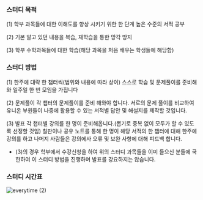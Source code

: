 ### **스터디 목적**

(1) 학부 과목들에 대한 이해도를 향상 시키기 위한 한 단계 높은 수준의 서적 공부

(2) 기본 알고 있던 내용을 복습, 재학습을 통한 망각 방지

(3) 학부 수학과목들에 대한 학습(해당 과목을 처음 배우는 학생들에 해당함)

### **스터디 방법**

(1) 한주에 대략 한 챕터씩(범위와 내용에 따라 상이) 스스로 학습 및 문제풀이를 준비해와 일주일 한 번 모임을 가집니다

(2) 문제풀이
각 챕터의 문제풀이를  준비 해와야 합니다. 서로의 문제 풀이를 비교하여 유니온 부원들이 나중에 활용할 수 있는 서적별 답안 및 해설지를 제작할 것입니다.

(3) 발표
각 챕터별 강의를 한 명이 준비해옵니다.(뽑기로 중복 없이 모두가 할 수 있도록 선정할 것임) 칠판이나 공유 노트를 통해 한 명이 해당 서적의 한 챕터에 대해 한주에 강의를 하고 나머지 사람들은 강의에사 오류 및 보완 사항에 대해 피드백 합니다.

* (3)의 경우 학부에서 수강신청을 하여 위의 스터디 과목들을 이미 들으신 분들에 국한하여 이 스터디 방법을 진행하며 발표를 강요하지는 않습니다.
  
### **스터디 시간표**
![everytime (2)](https://github.com/user-attachments/assets/4784666f-cb2b-452c-89a8-e1851f46783f)

